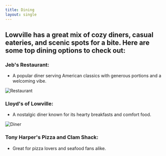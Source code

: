 ```yaml
---
title: Dining
layout: single
---
```

## **Lowville has a great mix of cozy diners, casual eateries, and scenic spots for a bite. Here are some top dining options to check out:**

### **Jeb's Restaurant:** 

- A popular diner serving American classics with generous portions and a welcoming vibe.

![Restaurant](jebs.png)

### **Lloyd's of Lowville:**

- A nostalgic diner known for its hearty breakfasts and comfort food.

![Diner](lloyd's.png)

### **Tony Harper's Pizza and Clam Shack:**

- Great for pizza lovers and seafood fans alike.